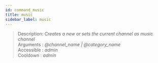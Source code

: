 ```yaml
---
id: command_music
title: music
sidebar_label: music
---
```


> Description: _Creates a new or sets the current channel as music channel_<br />
> Arguments  : _@channel\_name \| @category\_name_<br />
> Accessible : _admin_<br />
> Cooldown   : _admin_<br />
